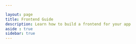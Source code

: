 ```yaml
---

layout: page
title: Frontend Guide
description: Learn how to build a frontend for your app
aside : true
sidebar: true
---
```


<script lang="ts" setup>
import {useRoute} from 'vitepress'
import NavList from '../components/NavList.vue'
import type { ListNav } from '../types/navtypes';
import data from '../src/nav_data.json'

const route = useRoute()
// console.log(route.path)
const hashStr:string = route.path.split('/').pop()
// console.log(hashStr)

const navData:ListNav = data.find(item => hashStr.includes(item.id))
// console.log(navData)

</script>

<NavList :listItems="navData.children" ></NavList>  
